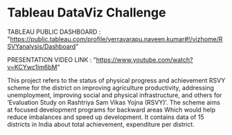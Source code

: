 # Tableau DataViz Challenge

TABLEAU PUBLIC DASHBOARD  : "https://public.tableau.com/profile/yerravarapu.naveen.kumar#!/vizhome/RSVYanalysis/Dashboard"

PRESENTATION VIDEO LINK : "https://www.youtube.com/watch?v=KCYwc1im6bM"

   This project refers to the status of physical progress and achievement RSVY
scheme for the district on improving agriculture productivity, addressing unemployment,
improving social and physical infrastructure, and others for ‘Evaluation Study on Rashtriya
Sam Vikas Yojna (RSVY)’. The scheme aims at focused development programs for
backward areas Which would help reduce imbalances and speed up development. It
contains data of 15 districts in India about total achievement, expenditure per district.
